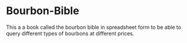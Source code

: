 # Bourbon-Bible
This a a book called the bourbon bible in spreadsheet form to be able to query different types of bourbons at different prices.
